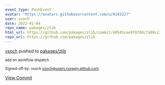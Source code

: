 ```yaml
---
event_type: PushEvent
avatar: "https://avatars.githubusercontent.com/u/814322?"
user: vsoch
date: 2022-01-04
repo_name: pakages/zlib
html_url: https://github.com/pakages/zlib/commit/48545cee9f870dcfa68cc27c18ac3ea506319849
repo_url: https://github.com/pakages/zlib
---
```


<a href='https://github.com/vsoch' target='_blank'>vsoch</a> pushed to <a href='https://github.com/pakages/zlib' target='_blank'>pakages/zlib</a>

<small>add on workflow dispatch

Signed-off-by: vsoch <vsoch@users.noreply.github.com></small>

<a href='https://github.com/pakages/zlib/commit/48545cee9f870dcfa68cc27c18ac3ea506319849' target='_blank'>View Commit</a>